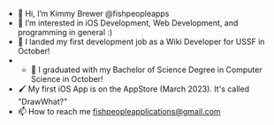 - 👋 Hi, I’m Kimmy Brewer @fishpeopleapps
- 👀 I’m interested in iOS Development, Web Development, and programming in general :) 
- 🌱 I landed my first development job as a Wiki Developer for USSF in October!
- - 💞️ I graduated with my Bachelor of Science Degree in Computer Science in October! 
- 🖌️ My first iOS App is on the AppStore (March 2023). It's called "DrawWhat?" 
- 📫 How to reach me fishpeopleapplications@gmail.com

<!---
fishpeopleapps/fishpeopleapps is a ✨ special ✨ repository because its `README.md` (this file) appears on your GitHub profile.
You can click the Preview link to take a look at your changes.
--->
